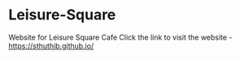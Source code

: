 # Leisure-Square
Website for Leisure Square Cafe
Click the link to visit the website - 
https://sthuthib.github.io/
